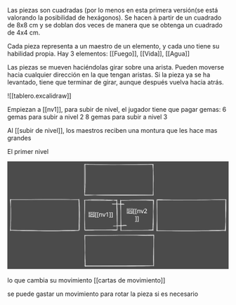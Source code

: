
Las piezas son cuadradas (por lo menos en esta primera versión(se está valorando la posibilidad de hexágonos). Se hacen à partir de un cuadrado de 8x8 cm y se doblan dos veces de manera que se obtenga un cuadrado de 4x4 cm.

Cada pieza representa a un maestro de un elemento, y cada uno tiene su habilidad propia. 
Hay 3 elementos: [[Fuego]], [[Vida]], [[Agua]]

Las piezas se mueven haciéndolas girar sobre una arista.
Pueden moverse hacia cualquier dirección en la que tengan aristas.
Si la pieza ya se ha levantado, tiene que terminar de girar, aunque después vuelva hacia atrás.

![[tablero.excalidraw]]

Empiezan a [[nv1]], para subir de nivel, el jugador tiene que pagar gemas:
6 gemas para subir a nivel 2
8 gemas para subir a nivel 3

Al [[subir de nivel]], los maestros reciben una montura que les hace mas grandes

El primer nivel

![](MejorarPersonajes.excalidraw.svg)

lo que cambia su movimiento [[cartas de movimiento]]









se puede gastar un movimiento para rotar la pieza si es necesario
